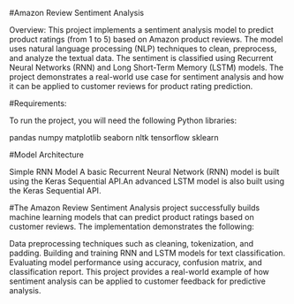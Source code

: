 #Amazon Review Sentiment Analysis

Overview:
This project implements a sentiment analysis model to predict product ratings (from 1 to 5) based on Amazon product reviews. 
The model uses natural language processing (NLP) techniques to clean, preprocess, and analyze the textual data. The sentiment is classified using Recurrent Neural Networks (RNN) and Long Short-Term Memory (LSTM) models. 
The project demonstrates a real-world use case for sentiment analysis and how it can be applied to customer reviews for product rating prediction.

#Requirements:

To run the project, you will need the following Python libraries:

pandas
numpy
matplotlib
seaborn
nltk
tensorflow
sklearn

#Model Architecture

Simple RNN Model
A basic Recurrent Neural Network (RNN) model is built using the Keras Sequential API.An advanced LSTM model is also built using the Keras Sequential API.

#The Amazon Review Sentiment Analysis project successfully builds machine learning models that can predict product ratings based on customer reviews. The implementation demonstrates the following:

Data preprocessing techniques such as cleaning, tokenization, and padding.
Building and training RNN and LSTM models for text classification.
Evaluating model performance using accuracy, confusion matrix, and classification report.
This project provides a real-world example of how sentiment analysis can be applied to customer feedback for predictive analysis.
